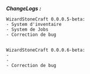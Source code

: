 _**ChangeLogs :**_

    WizardStoneCraft 0.0.0.5-beta:
    - System d'inventaire
    - System de Jobs
    - Correction de bug


    WizardStoneCraft 0.0.0.6-beta:
    - 
    - 
    - Correction de bug